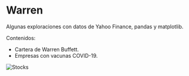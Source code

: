 # Warren

Algunas exploraciones con datos de Yahoo Finance, pandas y matplotlib.

Contenidos:

- Cartera de Warren Buffett.
- Empresas con vacunas COVID-19.

![Stocks](output/plots/pharma_evol.png)
